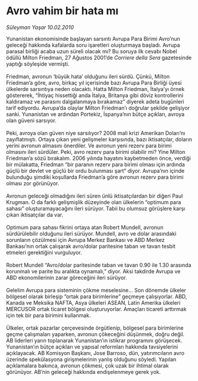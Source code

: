 # Avro vahim bir hata mı

*Süleyman Yaşar 10.02.2010*

<div class="taraf_structure_2col_1zq">
<div class="margen_n">



 <p>Yunanistan ekonomisinde başlayan sarsıntı Avrupa Para Birimi Avro’nun geleceği hakkında kafalarda soru işaretleri oluşturmaya başladı. Avrupa parasal birliği acaba uzun süreli olacak mı? Bu soruya ilk cevabı Nobel ödüllü Milton Friedman, 27 Ağustos 2001’de <i>Corriere della Sera</i> gazetesinde yaptığı söyleşide vermişti. <br/><br/>Friedman, avronun ‘büyük hata’ olduğunu ileri sürdü. Çünkü, Milton Friedman’a göre, avro, birkaç yıl içerisinde bazı Avrupa Para Birliği üyesi ülkelerde sarsıntıya neden olacaktı. Hatta Milton Friedman, İtalya’yı örnek göstererek, “İhtiyaç hissettiği anda İtalya, Britanya gibi döviz kontrollerini kaldıramaz ve parasını dalgalanmaya bırakamaz” diyerek adeta bugünleri tarif ediyordu. Avrupa’da olaylar Milton Friedman’ı doğrular şekilde gelişiyor sanki. Yunanistan ve ardından Portekiz, İspanya’nın bütçe açıkları, avroya olan güveni sarsıyor. <br/><br/>Peki, avroya olan güven niye sarsılıyor? 2008 mali krizi Amerikan Doları’nı zayıflatmıştı. Ortaya çıkan yeni gelişmeler karşısında, bazı iktisatçılar, doların yerini avronun almasını önerdiler. Ve avronun yeni rezerv para birimi olmasını ileri sürdüler. Peki, avro rezerv para birimi olabilir mi? Yine Milton Friedman’a sözü bırakalım. 2006 yılında hayatını kaybetmeden önce, verdiği bir mülakatta, Friedman “bir paranın rezerv para birimi olması için ardında güçlü bir devlet ve güçlü bir ordu bulunması şart” diyor. Avrupa’nın içinde bulunduğu şimdiki koşullarda Friedman’a göre avronun rezerv para birimi olması zor görünüyor. <br/><br/>Avronun geleceği olmadığını ileri süren ünlü iktisatçılardan bir diğeri Paul Krugman. O da farklı gelişmişlik düzeyinde olan ülkelerin “optimum para sahası” oluşturamayacağını ileri sürüyor. Tabii bu olumsuz görüşlere karşı çıkan iktisatçılar da var. <br/><br/>Optimum para sahası fikrini ortaya atan Robert Mundell, avronun sürdürülebilir olduğunu ileri sürüyor. Mundell, avro ve dolar arasındaki sorunların çözülmesi için Avrupa Merkez Bankası ve ABD Merkez Bankası’nın ortak çalışarak avro/dolar paritesine taban ve tavan tesbit etmeleri gerektiğini vurguluyor. <br/><br/>Robert Mundell “Avro/dolar paritesinde taban ve tavan 0.90 ile 1.30 arasında korunmalı ve parite bu aralıkta oynamalı,” diyor. Aksi takdirde Avrupa ve ABD ekonomilerinin zarar göreceğini ileri sürüyor. <br/><br/>Gelelim Avrupa para sisteminin çökme meselesine... Son dönemde ülkeler bölgesel olarak birleşip “ortak para birimlerine” geçmeye çalışıyorlar. ABD, Kanada ve Meksika NAFTA, Asya ülkeleri ASEAN, Latin Amerika ülkeleri MERCUSOR ortak ticaret bölgesi oluşturuyorlar. Amaçları ticareti arttırmak için tek bir para birimini kullanmak. <br/><br/>Ülkeler, ortak pazarlar çerçevesinde örgütlenip, bölgesel para birimlerine geçme çalışmaları yaparken, avronun çökeceğini düşünmek, doğru değil. AB liderleri yarın toplanarak Yunanistan’ın istikrar programını görüşecek. Yunanistan’ın bütçe açıkları ve yapısal reformları hakkında tavsiyelerini açıklayacak. AB Komisyon Başkanı, Jose Barroso, dün, yatırımcıların avro üzerinde spekülasyona girişmelerinin yanlış olduğunu söyledi. Yapılan açıklamalara bakınca, avronun çökmesi, çok uzak bir ihtimal olarak görünüyor. AB’nin geleceği hakkında endişelenmeye gerek yok.</p>
<br/>
<br/>
<br/>



<br/>


<div id="taraf_not">
</div>

</div>


</div>
